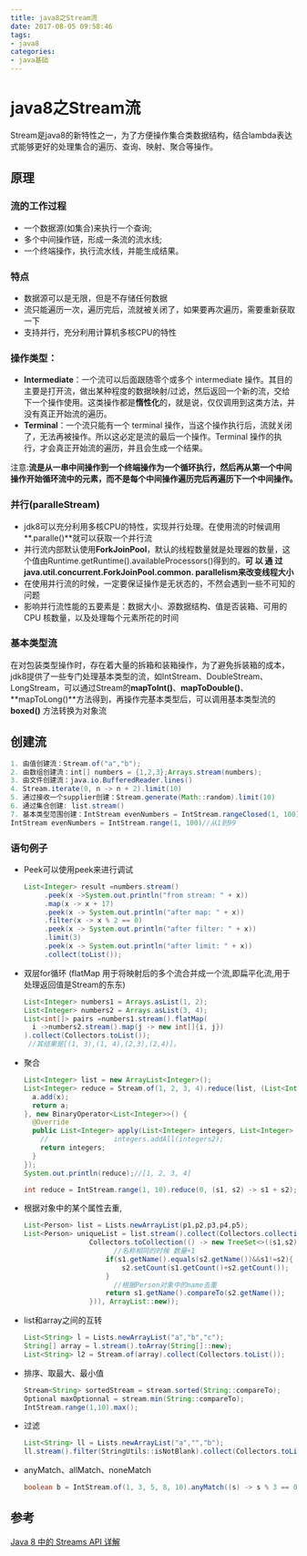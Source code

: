 ```yaml
---
title: java8之Stream流
date: 2017-08-05 09:58:46
tags:
- java8
categories:
- java基础
---
```


# java8之Stream流

Stream是java8的新特性之一，为了方便操作集合类数据结构，结合lambda表达式能够更好的处理集合的遍历、查询、映射、聚合等操作。

<!--more-->

## 原理

### 流的工作过程

- 一个数据源(如集合)来执行一个查询;
- 多个中间操作链，形成一条流的流水线;
- 一个终端操作，执行流水线，并能生成结果。

### 特点

- 数据源可以是无限，但是不存储任何数据
- 流只能遍历一次，遍历完后，流就被关闭了，如果要再次遍历，需要重新获取一下
- 支持并行，充分利用计算机多核CPU的特性

### 操作类型：

- **Intermediate**：一个流可以后面跟随零个或多个 intermediate 操作。其目的主要是打开流，做出某种程度的数据映射/过滤，然后返回一个新的流，交给下一个操作使用。这类操作都是**惰性化**的，就是说，仅仅调用到这类方法，并没有真正开始流的遍历。
- **Terminal**：一个流只能有一个 terminal 操作，当这个操作执行后，流就关闭了，无法再被操作。所以这必定是流的最后一个操作。Terminal 操作的执行，才会真正开始流的遍历，并且会生成一个结果。

注意:**流是从一串中间操作到一个终端操作为一个循环执行，然后再从第一个中间操作开始循环流中的元素，而不是每个中间操作遍历完后再遍历下一个中间操作。**

### 并行(paralleStream)

- jdk8可以充分利用多核CPU的特性，实现并行处理。在使用流的时候调用**.paralle()**就可以获取一个并行流
- 并行流内部默认使用**ForkJoinPool**，默认的线程数量就是处理器的数量，这个值由Runtime.getRuntime().availableProcessors()得到的。**可 以 通 过 java.util.concurrent.ForkJoinPool.common. parallelism来改变线程大小**
- 在使用并行流的时候，一定要保证操作是无状态的，不然会遇到一些不可知的问题
- 影响并行流性能的五要素是：数据大小、源数据结构、值是否装箱、可用的 CPU 核数量，以及处理每个元素所花的时间 

### 基本类型流

在对包装类型操作时，存在着大量的拆箱和装箱操作，为了避免拆装箱的成本，jdk8提供了一些专门处理基本类型的流，如IntStream、DoubleStream、LongStream，可以通过Stream的**mapToInt()**、**mapToDouble()**、**mapToLong()**方法得到，再操作完基本类型后，可以调用基本类型流的 **boxed()** 方法转换为对象流

## 创建流

```Java
1. 由值创建流：Stream.of("a","b");
2. 由数组创建流：int[] numbers = {1,2,3};Arrays.stream(numbers);
3. 由文件创建流：java.io.BufferedReader.lines()
4. Stream.iterate(0, n -> n + 2).limit(10)  
5. 通过接收一个supplier创建：Stream.generate(Math::random).limit(10)  
6. 通过集合创建: list.stream()
7. 基本类型范围创建：IntStream evenNumbers = IntStream.rangeClosed(1, 100)//从1到100
IntStream evenNumbers = IntStream.range(1, 100)//从1到99
```

### 语句例子

- Peek可以使用peek来进行调试

  ```java
  List<Integer> result =numbers.stream() 
       .peek(x ->System.out.println("from stream: " + x))
       .map(x -> x + 17)
       .peek(x -> System.out.println("after map: " + x))
       .filter(x -> x % 2 == 0)
       .peek(x -> System.out.println("after filter: " + x))
       .limit(3)
       .peek(x -> System.out.println("after limit: " + x))
       .collect(toList());
  ```


- 双层for循环 (flatMap 用于将映射后的多个流合并成一个流,即扁平化流,用于处理返回值是Stream的东东)

  ```java
  List<Integer> numbers1 = Arrays.asList(1, 2);
  List<Integer> numbers2 = Arrays.asList(3, 4);
  List<int[]> pairs =numbers1.stream().flatMap(
    i ->numbers2.stream().map(j -> new int[]{i, j})
  ).collect(Collectors.toList());
   //其结果是[(1, 3),(1, 4),(2,3),(2,4)]。
  ```

- 聚合

  ```java
  List<Integer> list = new ArrayList<Integer>();
  List<Integer> reduce = Stream.of(1, 2, 3, 4).reduce(list, (List<Integer> a, Integer x) -> {
    a.add(x);
    return a;
  }, new BinaryOperator<List<Integer>>() {
    @Override
    public List<Integer> apply(List<Integer> integers, List<Integer> integers2) {
      //				integers.addAll(integers2);
      return integers;
    }
  });
  System.out.println(reduce);//[1, 2, 3, 4]

  int reduce = IntStream.range(1, 10).reduce(0, (s1, s2) -> s1 + s2);//45
  ```

- 根据对象中的某个属性去重,

  ```java
  List<Person> list = Lists.newArrayList(p1,p2,p3,p4,p5);
  List<Person> uniqueList = list.stream().collect(Collectors.collectingAndThen(
                  Collectors.toCollection(() -> new TreeSet<>((s1,s2)->{
                    	//名称相同的时候 数量+1
                      if(s1.getName().equals(s2.getName())&&s1!=s2){
                          s2.setCount(s1.getCount()+s2.getCount());
                      }
                    	//根据Person对象中的name去重
                      return s1.getName().compareTo(s2.getName());
                  })), ArrayList::new));
  ```

- list和array之间的互转

  ```java
  List<String> l = Lists.newArrayList("a","b","c");
  String[] array = l.stream().toArray(String[]::new);
  List<String> l2 = Stream.of(array).collect(Collectors.toList());
  ```

- 排序、取最大、最小值

  ```java
  Stream<String> sortedStream = stream.sorted(String::compareTo);
  Optional maxOptionnal = stream.min(String::compareTo);
  IntStream.range(1,10).max();
  ```

- 过滤

  ```java
  List<String> ll = Lists.newArrayList("a","","b");
  ll.stream().filter(StringUtils::isNotBlank).collect(Collectors.toList());
  ```

- anyMatch、allMatch、noneMatch

  ```java
  boolean b = IntStream.of(1, 3, 5, 8, 10).anyMatch((s) -> s % 3 == 0);
  ```


## 参考

[Java 8 中的 Streams API 详解](https://www.ibm.com/developerworks/cn/java/j-lo-java8streamapi/)